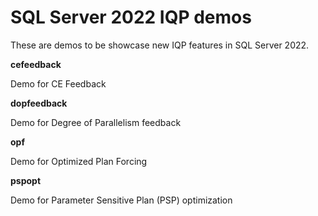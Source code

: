 # SQL Server 2022 IQP demos

These are demos to be showcase new IQP features in SQL Server 2022.

**cefeedback**

Demo for CE Feedback

**dopfeedback**

Demo for Degree of Parallelism feedback

**opf**

Demo for Optimized Plan Forcing

**pspopt**

Demo for Parameter Sensitive Plan (PSP) optimization
